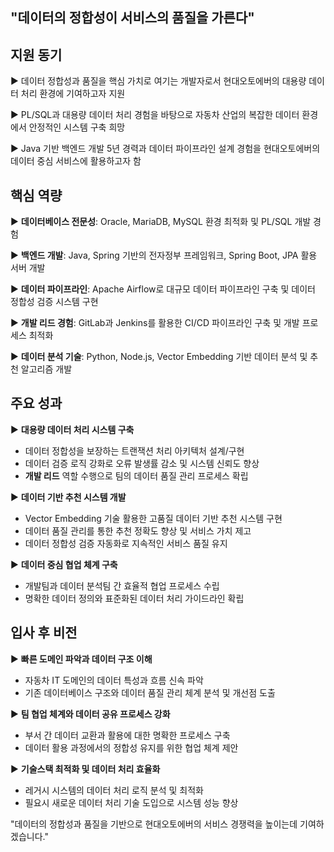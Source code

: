 ## "데이터의 정합성이 서비스의 품질을 가른다"

## 지원 동기

▶ 데이터 정합성과 품질을 핵심 가치로 여기는 개발자로서 현대오토에버의 대용량 데이터 처리 환경에 기여하고자 지원

▶ PL/SQL과 대용량 데이터 처리 경험을 바탕으로 자동차 산업의 복잡한 데이터 환경에서 안정적인 시스템 구축 희망 

▶ Java 기반 백엔드 개발 5년 경력과 데이터 파이프라인 설계 경험을 현대오토에버의 데이터 중심 서비스에 활용하고자 함

## 핵심 역량

▶ **데이터베이스 전문성**: Oracle, MariaDB, MySQL 환경 최적화 및 PL/SQL 개발 경험 

▶ **백엔드 개발**: Java, Spring 기반의 전자정부 프레임워크, Spring Boot, JPA 활용 서버 개발 

▶ **데이터 파이프라인**: Apache Airflow로 대규모 데이터 파이프라인 구축 및 데이터 정합성 검증 시스템 구현 

▶ **개발 리드 경험**: GitLab과 Jenkins를 활용한 CI/CD 파이프라인 구축 및 개발 프로세스 최적화 

▶ **데이터 분석 기술**: Python, Node.js, Vector Embedding 기반 데이터 분석 및 추천 알고리즘 개발

## 주요 성과

▶ **대용량 데이터 처리 시스템 구축**

- 데이터 정합성을 보장하는 트랜잭션 처리 아키텍처 설계/구현
- 데이터 검증 로직 강화로 오류 발생률 감소 및 시스템 신뢰도 향상
- **개발 리드** 역할 수행으로 팀의 데이터 품질 관리 프로세스 확립

▶ **데이터 기반 추천 시스템 개발**

- Vector Embedding 기술 활용한 고품질 데이터 기반 추천 시스템 구현
- 데이터 품질 관리를 통한 추천 정확도 향상 및 서비스 가치 제고
- 데이터 정합성 검증 자동화로 지속적인 서비스 품질 유지

▶ **데이터 중심 협업 체계 구축**

- 개발팀과 데이터 분석팀 간 효율적 협업 프로세스 수립
- 명확한 데이터 정의와 표준화된 데이터 처리 가이드라인 확립

## 입사 후 비전

▶ **빠른 도메인 파악과 데이터 구조 이해**

- 자동차 IT 도메인의 데이터 특성과 흐름 신속 파악
- 기존 데이터베이스 구조와 데이터 품질 관리 체계 분석 및 개선점 도출

▶ **팀 협업 체계와 데이터 공유 프로세스 강화**

- 부서 간 데이터 교환과 활용에 대한 명확한 프로세스 구축
- 데이터 활용 과정에서의 정합성 유지를 위한 협업 체계 제안

▶ **기술스택 최적화 및 데이터 처리 효율화**

- 레거시 시스템의 데이터 처리 로직 분석 및 최적화
- 필요시 새로운 데이터 처리 기술 도입으로 시스템 성능 향상

"데이터의 정합성과 품질을 기반으로 현대오토에버의 서비스 경쟁력을 높이는데 기여하겠습니다."